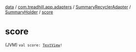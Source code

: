 [data](../../../index.md) / [com.treadhill.app.adapters](../../index.md) / [SummaryRecyclerAdapter](../index.md) / [SummaryHolder](index.md) / [score](./score.md)

# score

(JVM) `val score: `[`TextView`](https://developer.android.com/reference/android/widget/TextView.html)`!`